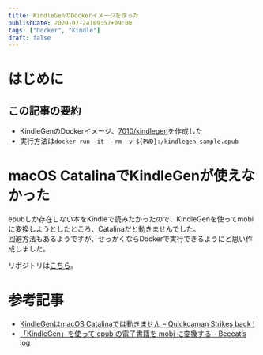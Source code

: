 ```yaml
---
title: KindleGenのDockerイメージを作った
publishDate: 2020-07-24T09:57+09:00
tags: ["Docker", "Kindle"]
draft: false
---
```


# はじめに

## この記事の要約

- KindleGenのDockerイメージ、[7010/kindlegen](https://hub.docker.com/r/7010/kindlegen)を作成した
- 実行方法は`docker run -it --rm -v ${PWD}:/kindlegen sample.epub`


# macOS CatalinaでKindleGenが使えなかった

epubしか存在しない本をKindleで読みたかったので、KindleGenを使ってmobiに変換しようとしたところ、Catalinaだと動きませんでした。  
回避方法もあるようですが、せっかくならDockerで実行できるようにと思い作成しました。

リポジトリは[こちら](https://github.com/70-10/docker-kindlegen)。

# 参考記事

- [KindleGenはmacOS Catalinaでは動きません – Quickcaman Strikes back !](https://www.quickcaman.com/archives/6441)
- [「KindleGen」を使って epub の電子書籍を mobi に変換する - Beeeat’s log](https://bake0937.hatenablog.com/entry/2020/04/13/000343)
